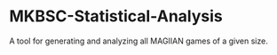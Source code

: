 # MKBSC-Statistical-Analysis
A tool for generating and analyzing all MAGIIAN games of a given size. 

